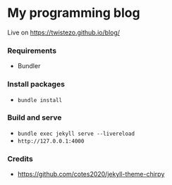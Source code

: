 # My programming blog

Live on https://twistezo.github.io/blog/

### Requirements

- Bundler

### Install packages

- `bundle install`

### Build and serve

- `bundle exec jekyll serve --livereload`
- `http://127.0.0.1:4000`

### Credits

- https://github.com/cotes2020/jekyll-theme-chirpy
